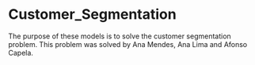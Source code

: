 # Customer_Segmentation
The purpose of these models is to solve the customer segmentation problem. This problem was solved by Ana Mendes, Ana Lima and Afonso Capela.

